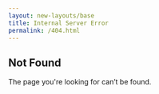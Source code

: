 ```yaml
---
layout: new-layouts/base
title: Internal Server Error
permalink: /404.html
---
```


<section class="section">
    <h1>Not Found</h1>
    The page you're looking for can’t be found.
</section>

